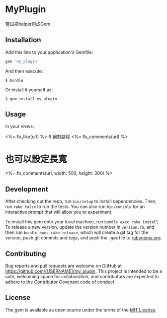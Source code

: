 # MyPlugin

嘗試把helper包成Gem

## Installation

Add this line to your application's Gemfile:

```ruby
gem 'my_plugin'
```

And then execute:

    $ bundle

Or install it yourself as:

    $ gem install my_plugin

## Usage

in your views:

<%= fb_like(url) %> # 絕對路徑
<%= fb_comments(url) %>

# 也可以設定長寬

<%= fb_comments(url, width: 500, height: 300) %>

## Development

After checking out the repo, run `bin/setup` to install dependencies. Then, run `rake false` to run the tests. You can also run `bin/console` for an interactive prompt that will allow you to experiment.

To install this gem onto your local machine, run `bundle exec rake install`. To release a new version, update the version number in `version.rb`, and then run `bundle exec rake release`, which will create a git tag for the version, push git commits and tags, and push the `.gem` file to [rubygems.org](https://rubygems.org).

## Contributing

Bug reports and pull requests are welcome on GitHub at https://github.com/[USERNAME]/my_plugin. This project is intended to be a safe, welcoming space for collaboration, and contributors are expected to adhere to the [Contributor Covenant](contributor-covenant.org) code of conduct.


## License

The gem is available as open source under the terms of the [MIT License](http://opensource.org/licenses/MIT).

